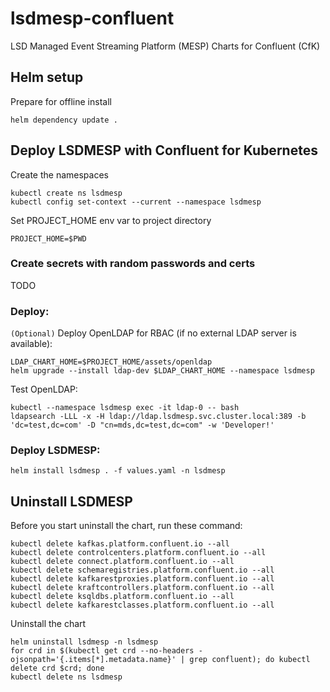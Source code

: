 # lsdmesp-confluent

LSD Managed Event Streaming Platform (MESP) Charts for Confluent (CfK)

## Helm setup

Prepare for offline install

```
helm dependency update .
```

## Deploy LSDMESP with Confluent for Kubernetes

Create the namespaces
```
kubectl create ns lsdmesp
kubectl config set-context --current --namespace lsdmesp
```

Set PROJECT_HOME env var to project directory
```
PROJECT_HOME=$PWD
```

### Create secrets with random passwords and certs

TODO

### Deploy:

`(Optional)` Deploy OpenLDAP for RBAC (if no external LDAP server is available):
```
LDAP_CHART_HOME=$PROJECT_HOME/assets/openldap
helm upgrade --install ldap-dev $LDAP_CHART_HOME --namespace lsdmesp
```

Test OpenLDAP:
```
kubectl --namespace lsdmesp exec -it ldap-0 -- bash
ldapsearch -LLL -x -H ldap://ldap.lsdmesp.svc.cluster.local:389 -b 'dc=test,dc=com' -D "cn=mds,dc=test,dc=com" -w 'Developer!'
```

### Deploy LSDMESP:
```
helm install lsdmesp . -f values.yaml -n lsdmesp
```

## Uninstall LSDMESP


Before you start uninstall the chart, run these command:

```shell
kubectl delete kafkas.platform.confluent.io --all
kubectl delete controlcenters.platform.confluent.io --all
kubectl delete connect.platform.confluent.io --all
kubectl delete schemaregistries.platform.confluent.io --all
kubectl delete kafkarestproxies.platform.confluent.io --all
kubectl delete kraftcontrollers.platform.confluent.io --all
kubectl delete ksqldbs.platform.confluent.io --all
kubectl delete kafkarestclasses.platform.confluent.io --all
```

Uninstall the chart

```shell
helm uninstall lsdmesp -n lsdmesp
for crd in $(kubectl get crd --no-headers -ojsonpath='{.items[*].metadata.name}' | grep confluent); do kubectl delete crd $crd; done
kubectl delete ns lsdmesp
```
